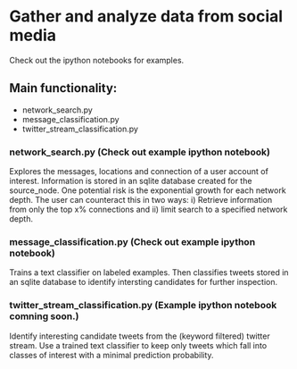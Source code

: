 <h1> Gather and analyze data from social media </h1>

Check out the ipython notebooks for examples. 

<h2> Main functionality:</h2>
<ul>
  <li>network_search.py</li>
  <li>message_classification.py</li>
  <li>twitter_stream_classification.py</li>
</ul>

<h3> network_search.py (Check out example ipython notebook)</h3>

Explores the messages, locations and connection of a user account of interest. 
Information is stored in an sqlite database created for the source_node. 
One potential risk is the exponential growth for each network depth. The user can counteract this in two ways: i) Retrieve      information from only the top x% connections and ii) limit search to a specified network depth. 

<h3> message_classification.py (Check out example ipython notebook)</h3> 

Trains a text classifier on labeled examples. Then classifies tweets stored in an sqlite database to identify intersting candidates for further inspection.  

<h3> twitter_stream_classification.py (Example ipython notebook comning soon.) </h3>

Identify interesting candidate tweets from the (keyword filtered) twitter stream. Use a trained text classifier to keep only tweets which fall into classes of interest with a minimal prediction probability. 
